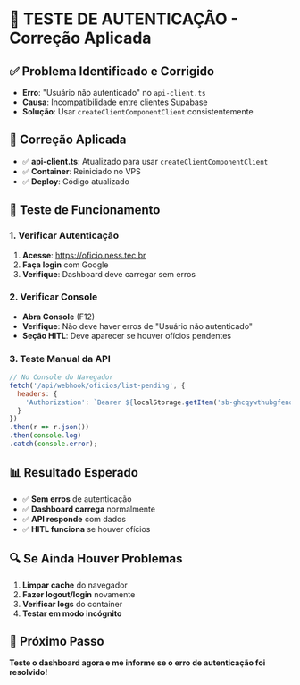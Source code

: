 # 🔐 TESTE DE AUTENTICAÇÃO - Correção Aplicada

## ✅ **Problema Identificado e Corrigido**
- **Erro**: "Usuário não autenticado" no `api-client.ts`
- **Causa**: Incompatibilidade entre clientes Supabase
- **Solução**: Usar `createClientComponentClient` consistentemente

## 🔧 **Correção Aplicada**
- ✅ **api-client.ts**: Atualizado para usar `createClientComponentClient`
- ✅ **Container**: Reiniciado no VPS
- ✅ **Deploy**: Código atualizado

## 🧪 **Teste de Funcionamento**

### **1. Verificar Autenticação**
1. **Acesse**: https://oficio.ness.tec.br
2. **Faça login** com Google
3. **Verifique**: Dashboard deve carregar sem erros

### **2. Verificar Console**
- **Abra Console** (F12)
- **Verifique**: Não deve haver erros de "Usuário não autenticado"
- **Seção HITL**: Deve aparecer se houver ofícios pendentes

### **3. Teste Manual da API**
```javascript
// No Console do Navegador
fetch('/api/webhook/oficios/list-pending', {
  headers: {
    'Authorization': `Bearer ${localStorage.getItem('sb-ghcqywthubgfenqqxoqb-auth-token')}`
  }
})
.then(r => r.json())
.then(console.log)
.catch(console.error);
```

## 📊 **Resultado Esperado**
- ✅ **Sem erros** de autenticação
- ✅ **Dashboard carrega** normalmente
- ✅ **API responde** com dados
- ✅ **HITL funciona** se houver ofícios

## 🔍 **Se Ainda Houver Problemas**
1. **Limpar cache** do navegador
2. **Fazer logout/login** novamente
3. **Verificar logs** do container
4. **Testar em modo incógnito**

## 🎯 **Próximo Passo**
**Teste o dashboard agora e me informe se o erro de autenticação foi resolvido!**
